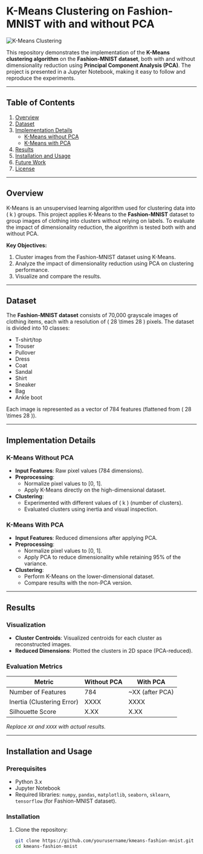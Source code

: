 # K-Means Clustering on Fashion-MNIST with and without PCA

![K-Means Clustering](https://via.placeholder.com/800x200?text=K-Means+on+Fashion+MNIST)

This repository demonstrates the implementation of the **K-Means clustering algorithm** on the **Fashion-MNIST dataset**, both with and without dimensionality reduction using **Principal Component Analysis (PCA)**. The project is presented in a Jupyter Notebook, making it easy to follow and reproduce the experiments.

---

## Table of Contents

1. [Overview](#overview)
2. [Dataset](#dataset)
3. [Implementation Details](#implementation-details)
   - [K-Means without PCA](#k-means-without-pca)
   - [K-Means with PCA](#k-means-with-pca)
4. [Results](#results)
5. [Installation and Usage](#installation-and-usage)
6. [Future Work](#future-work)
7. [License](#license)

---

## Overview

K-Means is an unsupervised learning algorithm used for clustering data into \( k \) groups. This project applies K-Means to the **Fashion-MNIST** dataset to group images of clothing into clusters without relying on labels. To evaluate the impact of dimensionality reduction, the algorithm is tested both with and without PCA.

**Key Objectives:**
1. Cluster images from the Fashion-MNIST dataset using K-Means.
2. Analyze the impact of dimensionality reduction using PCA on clustering performance.
3. Visualize and compare the results.

---

## Dataset

The **Fashion-MNIST dataset** consists of 70,000 grayscale images of clothing items, each with a resolution of \( 28 \times 28 \) pixels. The dataset is divided into 10 classes:
- T-shirt/top
- Trouser
- Pullover
- Dress
- Coat
- Sandal
- Shirt
- Sneaker
- Bag
- Ankle boot

Each image is represented as a vector of 784 features (flattened from \( 28 \times 28 \)).

---

## Implementation Details

### K-Means Without PCA

- **Input Features**: Raw pixel values (784 dimensions).
- **Preprocessing**: 
  - Normalize pixel values to [0, 1].
  - Apply K-Means directly on the high-dimensional dataset.
- **Clustering**:
  - Experimented with different values of \( k \) (number of clusters).
  - Evaluated clusters using inertia and visual inspection.

### K-Means With PCA

- **Input Features**: Reduced dimensions after applying PCA.
- **Preprocessing**:
  - Normalize pixel values to [0, 1].
  - Apply PCA to reduce dimensionality while retaining 95% of the variance.
- **Clustering**:
  - Perform K-Means on the lower-dimensional dataset.
  - Compare results with the non-PCA version.

---

## Results

### Visualization

- **Cluster Centroids**: Visualized centroids for each cluster as reconstructed images.
- **Reduced Dimensions**: Plotted the clusters in 2D space (PCA-reduced).

### Evaluation Metrics

| Metric                     | Without PCA  | With PCA       |
|----------------------------|--------------|----------------|
| Number of Features         | 784          | ~XX (after PCA)|
| Inertia (Clustering Error) | XXXX         | XXXX           |
| Silhouette Score           | X.XX         | X.XX           |

*Replace `XX` and `XXXX` with actual results.*

---

## Installation and Usage

### Prerequisites

- Python 3.x
- Jupyter Notebook
- Required libraries: `numpy`, `pandas`, `matplotlib`, `seaborn`, `sklearn`, `tensorflow` (for Fashion-MNIST dataset).

### Installation

1. Clone the repository:
   ```bash
   git clone https://github.com/yourusername/kmeans-fashion-mnist.git
   cd kmeans-fashion-mnist
